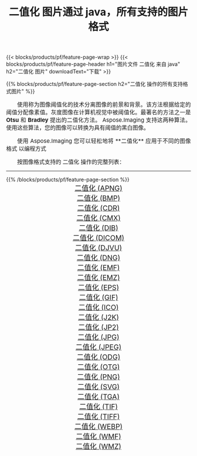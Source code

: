 ﻿---
title: 二值化 图片通过 java，所有支持的图片格式 
weight: 3920
url: /zh-hans/java/binarize 
lang: zh-hans
langdirlevel: 2
locales: zh-hans,ja,it,ru,de,es,fr,nl,id,lt,pl,pt,vi,tr,ko,zh-hant,ar,hi,th,sv,cs,uk,he
description: 使用 Aspose.Imaging 你可以轻松地通过 java 获取 二值化 图像
---

{{< blocks/products/pf/feature-page-wrap >}}
{{< blocks/products/pf/feature-page-header h1="图片文件 二值化 来自 java" h2="二值化 图片" downloadText="下载" >}}


{{% blocks/products/pf/feature-page-section  h2="二值化 操作的所有支持格式图片" %}}
<p align="justify" style="text-indent:2em;font-size:15px;">
使用称为图像阈值化的技术分离图像的前景和背景。该方法根据给定的阈值分配像素值。灰度图像在计算机视觉中被阈值化。最著名的方法之一是 <b>Otsu</b> 和 <b>Bradley</b> 提出的二值化方法。 Aspose.Imaging 支持这两种算法。使用这些算法，您的图像可以转换为具有阈值的黑白图像。
</p>
<p align="justify" style="text-indent:2em;font-size:15px;">
使用 Aspose.Imaging 您可以轻松地将 **二值化** 应用于不同的图像格式 以编程方式
</p>
<p align="justify" style="text-indent:2em;font-size:15px;">
按图像格式支持的 二值化 操作的完整列表：
</p>
<hr/>
{{% /blocks/products/pf/feature-page-section %}}
<div class="container-fluid productfamilypage bg-gray">
    <div class="convertypes bg-gray agp-content section">
        <div class="container">
		<div class="row other-converters" style="gap: 10px;font-size: 19px;text-align:center;">
		    <div class='col-md-2 other-converter remove-lp remove-rp'><a href="/imaging/zh-hans/java/binarize/apng" style="padding:15px;">二值化 (APNG)</a></div><div class='col-md-2 other-converter remove-lp remove-rp'><a href="/imaging/zh-hans/java/binarize/bmp" style="padding:15px;">二值化 (BMP)</a></div><div class='col-md-2 other-converter remove-lp remove-rp'><a href="/imaging/zh-hans/java/binarize/cdr" style="padding:15px;">二值化 (CDR)</a></div><div class='col-md-2 other-converter remove-lp remove-rp'><a href="/imaging/zh-hans/java/binarize/cmx" style="padding:15px;">二值化 (CMX)</a></div><div class='col-md-2 other-converter remove-lp remove-rp'><a href="/imaging/zh-hans/java/binarize/dib" style="padding:15px;">二值化 (DIB)</a></div><div class='col-md-2 other-converter remove-lp remove-rp'><a href="/imaging/zh-hans/java/binarize/dicom" style="padding:15px;">二值化 (DICOM)</a></div><div class='col-md-2 other-converter remove-lp remove-rp'><a href="/imaging/zh-hans/java/binarize/djvu" style="padding:15px;">二值化 (DJVU)</a></div><div class='col-md-2 other-converter remove-lp remove-rp'><a href="/imaging/zh-hans/java/binarize/dng" style="padding:15px;">二值化 (DNG)</a></div><div class='col-md-2 other-converter remove-lp remove-rp'><a href="/imaging/zh-hans/java/binarize/emf" style="padding:15px;">二值化 (EMF)</a></div><div class='col-md-2 other-converter remove-lp remove-rp'><a href="/imaging/zh-hans/java/binarize/emz" style="padding:15px;">二值化 (EMZ)</a></div><div class='col-md-2 other-converter remove-lp remove-rp'><a href="/imaging/zh-hans/java/binarize/eps" style="padding:15px;">二值化 (EPS)</a></div><div class='col-md-2 other-converter remove-lp remove-rp'><a href="/imaging/zh-hans/java/binarize/gif" style="padding:15px;">二值化 (GIF)</a></div><div class='col-md-2 other-converter remove-lp remove-rp'><a href="/imaging/zh-hans/java/binarize/ico" style="padding:15px;">二值化 (ICO)</a></div><div class='col-md-2 other-converter remove-lp remove-rp'><a href="/imaging/zh-hans/java/binarize/j2k" style="padding:15px;">二值化 (J2K)</a></div><div class='col-md-2 other-converter remove-lp remove-rp'><a href="/imaging/zh-hans/java/binarize/jp2" style="padding:15px;">二值化 (JP2)</a></div><div class='col-md-2 other-converter remove-lp remove-rp'><a href="/imaging/zh-hans/java/binarize/jpg" style="padding:15px;">二值化 (JPG)</a></div><div class='col-md-2 other-converter remove-lp remove-rp'><a href="/imaging/zh-hans/java/binarize/jpeg" style="padding:15px;">二值化 (JPEG)</a></div><div class='col-md-2 other-converter remove-lp remove-rp'><a href="/imaging/zh-hans/java/binarize/odg" style="padding:15px;">二值化 (ODG)</a></div><div class='col-md-2 other-converter remove-lp remove-rp'><a href="/imaging/zh-hans/java/binarize/otg" style="padding:15px;">二值化 (OTG)</a></div><div class='col-md-2 other-converter remove-lp remove-rp'><a href="/imaging/zh-hans/java/binarize/png" style="padding:15px;">二值化 (PNG)</a></div><div class='col-md-2 other-converter remove-lp remove-rp'><a href="/imaging/zh-hans/java/binarize/svg" style="padding:15px;">二值化 (SVG)</a></div><div class='col-md-2 other-converter remove-lp remove-rp'><a href="/imaging/zh-hans/java/binarize/tga" style="padding:15px;">二值化 (TGA)</a></div><div class='col-md-2 other-converter remove-lp remove-rp'><a href="/imaging/zh-hans/java/binarize/tif" style="padding:15px;">二值化 (TIF)</a></div><div class='col-md-2 other-converter remove-lp remove-rp'><a href="/imaging/zh-hans/java/binarize/tiff" style="padding:15px;">二值化 (TIFF)</a></div><div class='col-md-2 other-converter remove-lp remove-rp'><a href="/imaging/zh-hans/java/binarize/webp" style="padding:15px;">二值化 (WEBP)</a></div><div class='col-md-2 other-converter remove-lp remove-rp'><a href="/imaging/zh-hans/java/binarize/wmf" style="padding:15px;">二值化 (WMF)</a></div><div class='col-md-2 other-converter remove-lp remove-rp'><a href="/imaging/zh-hans/java/binarize/wmz" style="padding:15px;">二值化 (WMZ)</a></div>
                </div>
        </div>
    </div>
</div>
<br/>
